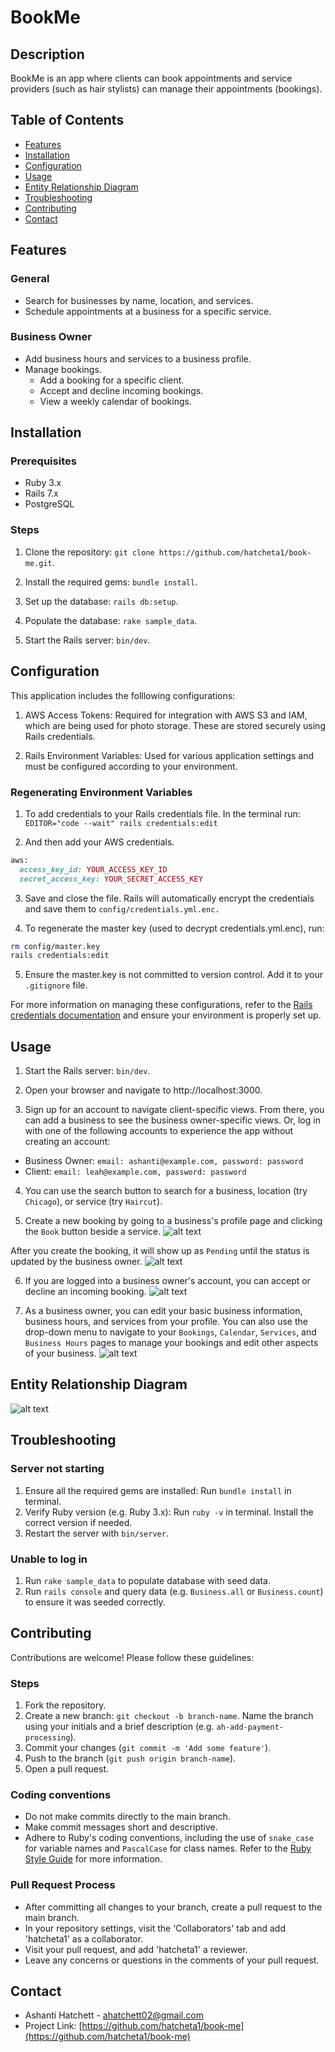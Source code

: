 # BookMe

## Description
BookMe is an app where clients can book appointments and service providers (such as hair stylists) can manage their appointments (bookings).

## Table of Contents
- [Features](#features)
- [Installation](#installation)
- [Configuration](#configuration)
- [Usage](#usage)
- [Entity Relationship Diagram](#entity-relationship-diagram)
- [Troubleshooting](#troubleshooting)
- [Contributing](#contributing)
- [Contact](#contact)

## Features
### General
- Search for businesses by name, location, and services.
- Schedule appointments at a business for a specific service.

### Business Owner
- Add business hours and services to a business profile.
- Manage bookings.
  - Add a booking for a specific client.
  - Accept and decline incoming bookings.
  - View a weekly calendar of bookings.

## Installation
### Prerequisites
- Ruby 3.x
- Rails 7.x
- PostgreSQL

### Steps
1. Clone the repository:
`git clone https://github.com/hatcheta1/book-me.git`.

2. Install the required gems:
`bundle install`.

3. Set up the database:
`rails db:setup`.

4. Populate the database:
`rake sample_data`.

5. Start the Rails server:
`bin/dev`.

## Configuration
This application includes the folllowing configurations:

1. AWS Access Tokens: Required for integration with AWS S3 and IAM, which are being used for photo storage. These are stored securely using Rails credentials.

2. Rails Environment Variables: Used for various application settings and must be configured according to your environment.

### Regenerating Environment Variables
1. To add credentials to your Rails credentials file. In the terminal run:
```EDITOR="code --wait" rails credentials:edit```

2. And then add your AWS credentials.
```ruby
aws:
  access_key_id: YOUR_ACCESS_KEY_ID
  secret_access_key: YOUR_SECRET_ACCESS_KEY
```

3. Save and close the file. Rails will automatically encrypt the credentials and save them to `config/credentials.yml.enc.`

4. To regenerate the master key (used to decrypt credentials.yml.enc), run:
```bash
rm config/master.key
rails credentials:edit
```

5. Ensure the master.key is not committed to version control. Add it to your `.gitignore` file.

For more information on managing these configurations, refer to the [Rails credentials documentation](https://edgeguides.rubyonrails.org/security.html) and ensure your environment is properly set up.

## Usage
1. Start the Rails server:
`bin/dev`.

2. Open your browser and navigate to http://localhost:3000.

3. Sign up for an account to navigate client-specific views. From there, you can add a business to see the business owner-specific views. Or, log in with one of the following accounts to experience the app without creating an account: 

- Business Owner: `email: ashanti@example.com, password: password`
- Client: `email: leah@example.com, password: password`

4. You can use the search button to search for a business, location (try `Chicago`), or service (try `Haircut`).

5. Create a new booking by going to a business's profile page and clicking the `Book` button beside a service.
  ![alt text](booking_as_client.png)

  After you create the booking, it will show up as `Pending` until the status is updated by the business owner.
  ![alt text](pending_booking_screenshot.png)

6. If you are logged into a business owner's account, you can accept or decline an incoming booking.
  ![alt text](accept_and_decline.png)

7. As a business owner, you can edit your basic business information, business hours, and services from your profile. You can also use the drop-down menu to navigate to your `Bookings`, `Calendar`, `Services`, and `Business Hours` pages to manage your bookings and edit other aspects of your business.
  ![alt text](business_profile.png)

## Entity Relationship Diagram
![alt text](book_me_erd.png)

## Troubleshooting
### Server not starting
1. Ensure all the required gems are installed: Run `bundle install` in terminal.
2. Verify Ruby version (e.g. Ruby 3.x): Run `ruby -v` in terminal. Install the correct version if needed.
3. Restart the server with `bin/server`.

### Unable to log in
1. Run `rake sample_data` to populate database with seed data.
2. Run `rails console` and query data (e.g. `Business.all` or `Business.count`) to ensure it was seeded correctly.

## Contributing
Contributions are welcome! Please follow these guidelines:

### Steps
1. Fork the repository.
2. Create a new branch: `git checkout -b branch-name`.
Name the branch using your initials and a brief description (e.g. `ah-add-payment-processing`).
3. Commit your changes (`git commit -m 'Add some feature'`).
4. Push to the branch (`git push origin branch-name`).
5. Open a pull request.

### Coding conventions
- Do not make commits directly to the main branch.
- Make commit messages short and descriptive.
- Adhere to Ruby's coding conventions, including the use of `snake_case` for variable names and `PascalCase` for class names. Refer to the [Ruby Style Guide](https://rubystyle.guide/#underscores-in-numerics) for more information.

### Pull Request Process
- After committing all changes to your branch, create a pull request to the main branch.
- In your repository settings, visit the 'Collaborators' tab and add 'hatcheta1' as a collaborator.
- Visit your pull request, and add 'hatcheta1' a reviewer.
- Leave any concerns or questions in the comments of your pull request.

## Contact
- Ashanti Hatchett - [ahatchett02@gmail.com](mailto:ahatchett02@gmail.com)
- Project Link: [https://github.com/hatcheta1/book-me](https://github.com/hatcheta1/book-me)
